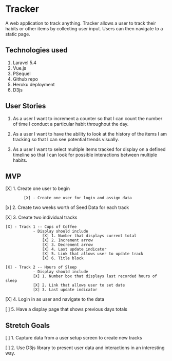 # Tracker



A web application to track anything. Tracker allows a user to track their habits or other items by collecting user input. Users can then navigate to a static page.

## Technologies used
1. Laravel 5.4
2. Vue.js
3. PSequel
4. Github repo
5. Heroku deployment
6. D3js

## User Stories



1. As a user I want to increment a counter so that I can count the number of time I conduct a particular habit throughout the day.

2. As a user I want to have the ability to look at the history of the items I am tracking so that I can see potential trends visually.

3. As a user I want to select multiple items tracked for display on a defined timeline so that I can look for possible interactions between multiple habits.


## MVP


[X] 1. Create one user to begin

			[X]	- Create one user for login and assign data

[x] 2. Create two weeks worth of Seed Data for each track

[X] 3. Create two individual tracks

	[X] - Track 1 -- Cups of Coffee
				- Display should include
					[X] 1. Number that displays current total
					[X] 2. Increment arrow
					[X] 3. Decrement arrow
					[X] 4. Last update indicator
					[X] 5. Link that allows user to update track
					[X] 6. Title block

	[X] - Track 2 -- Hours of Sleep
				- Display should include
				[X] 1. Number box that displays last recorded hours of sleep
				[X] 2. Link that allows user to set date
				[X] 3. Last update indicator

[X] 4. Login in as user and navigate to the data

[ ] 5. Have a display page that shows previous days totals

## Stretch Goals


[ ] 1. Capture data from a user setup screen to create new tracks

[ ] 2. Use D3js library to present user data and interactions in an interesting way.


